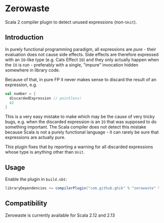 # Zerowaste

Scala 2 compiler plugin to detect unused expressions (non-`Unit`).

## Introduction

In purely functional programming paradigm, all expressions are _pure_ - their evaluation does not cause side effects. 
Side effects are therefore expressed with an `IO`-like type (e.g. Cats Effect `IO`) and they only actually happen when 
the `IO` is run - preferably with a single, "impure" invocation hidden somewhere in library code.

Because of that, in pure FP it never makes sense to discard the result of an expression, e.g.

```scala
val number = {
  discardedExpression // pointless!
  42
}
```

This is a very easy mistake to make which may be the cause of very tricky bugs, e.g. when the discarded expression
is an `IO` that was supposed to do something important. The Scala compiler does not detect this mistake because Scala 
is not a purely functional language - it can rarely be sure that expressions are actually pure.

This plugin fixes that by reporting a warning for all discarded expressions whose type is anything other than `Unit`.

## Usage

Enable the plugin in `build.sbt`:

```scala
libraryDependencies += compilerPlugin("com.github.ghik" % "zerowaste" % "<version>" cross CrossVersion.full)
```

## Compatibility

Zerowaste is currently available for Scala 2.12 and 2.13
